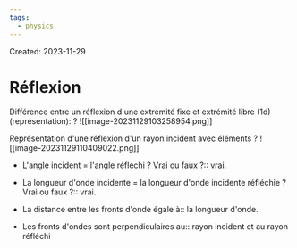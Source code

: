 ```yaml
---
tags:
  - physics
---
```

Created: 2023-11-29

# Réflexion

Différence entre un réflexion d'une extrémité fixe et extrémité libre (1d) (représentation):
?
![[image-20231129103258954.png]]
<!--SR:!2023-12-23,14,230-->


Représentation d'une réflexion d'un rayon incident avec éléments
?
![[image-20231129110409022.png]]
<!--SR:!2023-12-13,10,250-->


- L'angle incident = l'angle réfléchi ? Vrai ou faux ?:: vrai.
<!--SR:!2023-12-12,9,250-->
- La longueur d'onde incidente = la longueur d'onde incidente réfléchie ? Vrai ou faux ?:: vrai.
<!--SR:!2023-12-10,7,250-->
- La distance entre les fronts d'onde égale à:: la longueur d'onde.
<!--SR:!2023-12-11,8,250-->
- Les fronts d'ondes sont perpendiculaires au:: rayon incident et au rayon réfléchi
<!--SR:!2023-12-11,8,250-->

